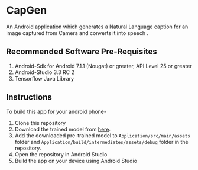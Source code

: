 # CapGen
An Android application which generates a Natural Language caption for an image captured from Camera and converts it into speech .


## Recommended Software Pre-Requisites
1. Android-Sdk for Android 7.1.1 (Nougat) or greater, API Level 25 or greater
2. Android-Studio 3.3 RC 2
3. Tensorflow Java Library


## Instructions
To build this app for your android phone-
1. Clone this repository
2. Download the trained model from [here](https://drive.google.com/open?id=0ByhzM2YklhADNmk4cEN2MTA5U0E).
3. Add the downloaded pre-trained model to `Application/src/main/assets` folder and `Application/build/intermediates/assets/debug` folder in the repository.
4. Open the repository in Android Studio
5. Build the app on your device using Android Studio

